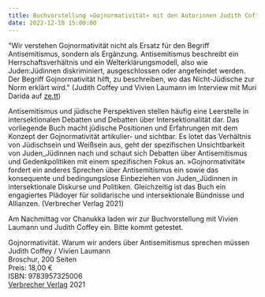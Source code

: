 ```yaml
---
title: Buchvorstellung »Gojnormativität« mit den Autorinnen Judith Coffey und Vivien Laumann
date: 2022-12-18 15:00:00
---
```


"Wir verstehen Gojnormativität nicht als Ersatz für den Begriff Antisemitismus, sondern als Ergänzung. Antisemitismus beschreibt ein Herrschaftsverhältnis und ein Welterklärungsmodell, also wie Juden:Jüdinnen diskriminiert, ausgeschlossen oder angefeindet werden. Der Begriff Gojnormativität hilft, zu beschreiben, wo das Nicht-Jüdische zur Norm erklärt wird." (Judith Coffey und Vivien Laumann im Interview mit Muri Darida auf [ze.tt](https://www.zeit.de/zett/politik/2021-11/judith-coffey-vivien-laumann-gojnormativitaet-antisemitismus/komplettansicht?utm_referrer=https%3A%2F%2Fwww.verbrecherverlag.de%2F))

Antisemitismus und jüdische Perspektiven stellen häufig eine Leerstelle in intersektionalen Debatten und Debatten über Intersektionalität dar. Das vorliegende Buch macht jüdische Positionen und Erfahrungen mit dem Konzept der Gojnormativität artikulier- und sichtbar. Es lotet das Verhältnis von Jüdischsein und Weißsein aus, geht der spezifischen Unsichtbarkeit von Juden_Jüdinnen nach und schaut sich Debatten über Antisemitismus und Gedenkpolitiken mit einem spezifischen Fokus an. »Gojnormativität« fordert ein anderes Sprechen über Antisemitismus ein sowie das konsequente und bedingungslose Einbeziehen von Juden_Jüdinnen in intersektionale Diskurse und Politiken. Gleichzeitig ist das Buch ein engagiertes Plädoyer für solidarische und intersektionale Bündnisse und Allianzen. (Verbrecher Verlag 2021)

Am Nachmittag vor Chanukka laden wir zur Buchvorstellung mit Vivien Laumann und Judith Coffey ein. Bitte kommt getestet.

Gojnormativität. Warum wir anders über Antisemitismus sprechen müssen
<br>Judith Coffey / Vivien Laumann
<br>Broschur, 200 Seiten
<br>Preis: 18,00 €
<br>ISBN: 9783957325006
<br>[Verbrecher Verlag](https://www.verbrecherverlag.de/book/detail/1072) 2021
